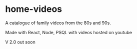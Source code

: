 # home-videos
A catalogue of family videos from the 80s and 90s.

Made with React, Node, PSQL with videos hosted on youtube

V 2.0 out soon
